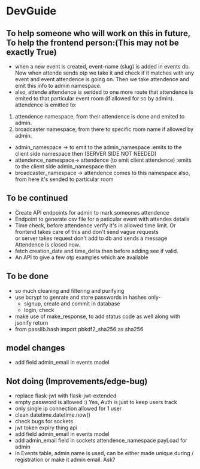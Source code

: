 # DevGuide

## To help someone who will work on this in future, To help the frontend person:(This may not be exactly True)

- when a new event is created, event-name (slug) is added in events db. Now when attende sends otp we take it and check if it matches with any
event and event attendence is going on. Then we take attendence and emit this info to admin namespace.
- also, attende attendence is sended to one more route that attendence is emited to that particular event room (if allowed for so by admin).
attendence is emitted to:

1) attendence namespace, from their attendence is done and emited to admin.
2) broadcaster namespace, from there to specific room name if allowed by admin.

- admin_namespace -> to emit to the admin_namespace :emits to the client side namespace then  (SERVER SIDE NOT NEEDED)
- attendence_namespace-> attendence (to emit client attendence) :emits to the client side admin_namespace then
- broadcaster_namespace -> attendence comes to this namespace also, from here it's sended to particular room

## To be continued

- Create API endpoints for admin to mark someones attendence
- Endpoint to generate csv file for a paticular event with attendes details
- Time check, before attendence verify it's in allowed time limit. Or frontend takes care of this and don't send vague requests \
or server takes request don't add to db and sends a message Attendence is closed now.
- fetch creation_date and time_delta then before adding see if valid.
- An API to give a few otp examples which are available

## To be done

- so much cleaning and filtering and purifying
- use bcrypt to genrate and store passwords in hashes only-
  - signup, create and commit in database
  - login, check
- make use of make_response, to add status code as well along with jsonify return
- from passlib.hash import pbkdf2_sha256 as sha256

## model changes

- add field admin_email in events model

## Not doing (Improvements/edge-bug)

- replace flask-jwt with flask-jwt-extended
- empty password is allowed :) Yes, Auth is just to keep users track
- only single ip connection allowed for 1 user
- clean datetime.datetime.now()
- check bugs for sockets
- jwt token expiry thing api
- add field admin_email in events model
- add admin_email field in sockets attendence_namespace payLoad for admin
- In Events table, admin name is used, can be either made unique during /
registration or make it admin email. Ask?
